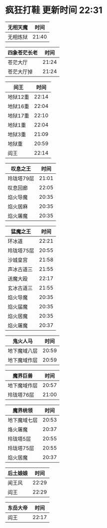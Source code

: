 # 疯狂打鞋 更新时间 22:31

| 无相天魔   | 时间    |
|--------|-------|
| 无相炼狱 | 21:40 |

| 四象苍茫长老   | 时间    |
|--------|-------|
| 苍茫大厅 | 21:24 |
| 苍茫大厅掉 | 21:24 |

| 间王   | 时间    |
|--------|-------|
| 地狱12重 | 22:14 |
| 地狱16重 | 22:04 |
| 地狱17重 | 22:10 |
| 地狱1重 | 22:04 |
| 地狱3重 | 21:09 |
| 地狱重 | 20:59 |
| 阎王 | 22:14 |

| 叹息之王   | 时间    |
|--------|-------|
| 玲珑塔79层 | 21:01 |
| 叹息回廊 | 22:05 |
| 焰火导魔 | 20:35 |
| 焰火居麻 | 20:35 |
| 焰火屠魔 | 20:35 |

| 猛魔之王   | 时间    |
|--------|-------|
| 环冰道 | 22:21 |
| 玲珑塔75层 | 20:55 |
| 沙城皇宫 | 21:58 |
| 声冰古道三 | 21:55 |
| 送魔大殴 | 22:17 |
| 玄冰古道三 | 21:55 |
| 焰火导魔 | 20:35 |
| 焰火届魔 | 20:35 |
| 焰火居魔 | 20:35 |
| 焰火屠魔 | 20:37 |

| 鬼火人马   | 时间    |
|--------|-------|
| 地下魔域八层 | 20:59 |
| 地下魔域作层 | 20:59 |

| 魔界巨兽   | 时间    |
|--------|-------|
| 地下魔域作层 | 20:57 |
| 玲珑塔76层 | 21:00 |

| 魔界统领   | 时间    |
|--------|-------|
| 地下魔域七层 | 20:53 |
| 烙火屠魔 | 20:37 |
| 玲珑塔5层 | 20:55 |
| 玲珑塔75层 | 20:55 |
| 焰火居魔 | 20:37 |

| 后土娘娘   | 时间    |
|--------|-------|
| 闻王风 | 22:29 |
| 阎王 | 22:29 |

| 东岳大帝   | 时间    |
|--------|-------|
| 阎王 | 22:17 |
